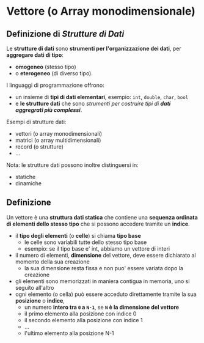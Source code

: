 # Vettore (o Array monodimensionale)

## Definizione di _Strutture di Dati_
Le **strutture di dati** sono **strumenti per l'organizzazione dei dati**,
per **aggregare dati di tipo**:
* **omogeneo** (stesso tipo)
* o **eterogeneo** (di diverso tipo). 

I linguaggi di programmazione offrono:
* un insieme di **tipi di dati elementari**, esempio: `int`, `double`, `char`, `bool` 
* e **le strutture dati** che sono *strumenti per costruire tipi di **dati aggregrati più complessi***. 

Esempi di strutture dati: 
* vettori (o array monodimensionali)
* matrici (o array multidimensionali)
* record (o strutture)
* ...

Nota: le strutture dati possono inoltre distinguersi in:
* statiche
* dinamiche

## Definizione
Un vettore è una **struttura dati statica** che contiene una **sequenza ordinata di elementi dello stesso tipo**
che si possono accedere tramite un **indice**.

* il **tipo degli elementi** (o **celle**) si chiama **tipo base** 
  * le celle sono variabili tutte dello stesso tipo base
  * esempio: se il tipo base e' int, abbiamo un vettore di interi
* il numero di elementi, **dimensione** del vettore, deve essere dichiarato al momento della sua creazione
  * la sua dimensione resta fissa e non puo' essere variata dopo la creazione 
* gli elementi sono memorizzati in maniera contigua in memoria, uno si seguito all'altro
* ogni elemento (o cella) può essere acceduto direttamente tramite la sua **posizione** o **indice**,
  * un numero **intero tra `0` a `N-1`**, se **`N` è la dimensione del vettore**
  * il primo elemento alla posizione con indice 0
  * il secondo elemento alla posizione con indice 1
  * ...
  * l'ultimo elemento alla posizione N-1


